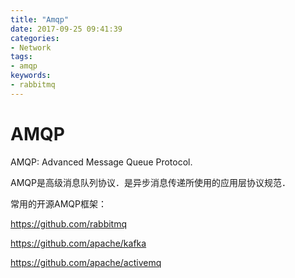 ```yaml
---
title: "Amqp"
date: 2017-09-25 09:41:39
categories:
- Network
tags:
- amqp
keywords:
- rabbitmq
---
```


# AMQP

AMQP: Advanced Message Queue Protocol.

AMQP是高级消息队列协议．是异步消息传递所使用的应用层协议规范．

常用的开源AMQP框架：

<https://github.com/rabbitmq>

<https://github.com/apache/kafka>

<https://github.com/apache/activemq>


